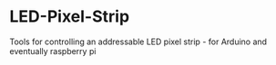 LED-Pixel-Strip
===============

Tools for controlling an addressable LED pixel strip - for Arduino and eventually raspberry pi
